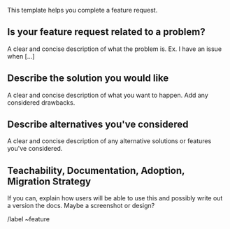 This template helps you complete a feature request. 


## Is your feature request related to a problem?

A clear and concise description of what the problem is. Ex. I have an issue when [...]

## Describe the solution you would like

A clear and concise description of what you want to happen. Add any considered drawbacks.

## Describe alternatives you've considered

A clear and concise description of any alternative solutions or features you've considered.

## Teachability, Documentation, Adoption, Migration Strategy

If you can, explain how users will be able to use this and possibly write out a version the docs.
Maybe a screenshot or design?

/label ~feature 
